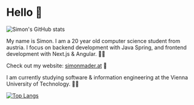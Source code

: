 # Hello 👋

![Simon's GitHub stats](https://github-readme-stats.vercel.app/api?username=simonmader17&show_icons=true&bg_color=30,1a1eab,904e95&title_color=fff&text_color=fff&icon_color=fff)

My name is Simon. I am a 20 year old computer science student from austria. I focus on backend development with Java Spring, and frontend development with Next.js & Angular. 🧑‍💻

Check out my website: [simonmader.at](https://simonmader.at) 👀

I am currently studying software & information engineering at the Vienna University of Technology. :student:

[![Top Langs](https://github-readme-stats.vercel.app/api/top-langs/?username=simonmader17&bg_color=30,1a1eab,904e95&title_color=fff&text_color=fff&icon_color=fff)](https://github.com/anuraghazra/github-readme-stats)
